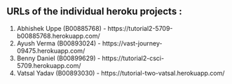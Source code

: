 ## URLs of the individual heroku projects :

<ol>
<li>
Abhishek Uppe (B00885768) - https://tutorial2-5709-b00885768.herokuapp.com/
</li>

<li>
Ayush Verma (B00893024) - https://vast-journey-09475.herokuapp.com/
</li>

<li>
Benny Daniel (B00899629) - https://tutorial2-csci-5709.herokuapp.com/
</li>

<li>
Vatsal Yadav (B00893030) - https://tutorial-two-vatsal.herokuapp.com/
</li>
</ol>
